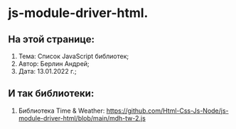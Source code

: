 # js-module-driver-html. 
## На этой странице:
1. Тема: Список JavaScript библиотек;
2. Автор: Берлин Андрей;
3. Дата: 13.01.2022 г.;
## И так библиотеки:
1. Библиотека Time & Weather: https://github.com/Html-Css-Js-Node/js-module-driver-html/blob/main/mdh-tw-2.js


